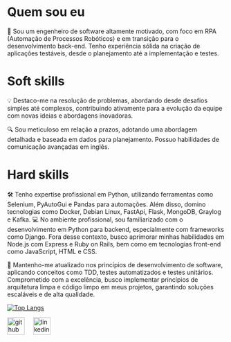 # Quem sou eu
🚀 Sou um engenheiro de software altamente motivado, com foco em RPA (Automação de Processos Robóticos) e em transição para o desenvolvimento back-end. Tenho experiência sólida na criação de aplicações testáveis, desde o planejamento até a implementação e testes.

# Soft skills
💡 Destaco-me na resolução de problemas, abordando desde desafios simples até complexos, contribuindo ativamente para a evolução da equipe com novas ideias e abordagens inovadoras.

🔍 Sou meticuloso em relação a prazos, adotando uma abordagem detalhada e baseada em dados para planejamento. Possuo habilidades de comunicação avançadas em inglês.

# Hard skills
🛠️ Tenho expertise profissional em Python, utilizando ferramentas como Selenium, PyAutoGui e Pandas para automações. Além disso, domino tecnologias como Docker, Debian Linux, FastApi, Flask, MongoDB, Graylog e Kafka.
💻 No ambiente profissional, sou familiarizado com o desenvolvimento em Python para backend, especialmente com frameworks como Django. Fora desse contexto, busco aprimorar minhas habilidades em Node.js com Express e Ruby on Rails, bem como em tecnologias front-end como JavaScript, HTML e CSS.

🧠 Mantenho-me atualizado nos princípios de desenvolvimento de software, aplicando conceitos como TDD, testes automatizados e testes unitários. Comprometido com a excelência, busco implementar princípios de arquitetura limpa e código limpo em meus projetos, garantindo soluções escaláveis e de alta qualidade.



[![Top Langs](https://github-readme-stats.vercel.app/api/top-langs/?username=brenossa)](https://github.com/anuraghazra/github-readme-stats)

[<img src='https://cdn.jsdelivr.net/npm/simple-icons@3.0.1/icons/github.svg' alt='github' height='40'>](https://github.com/brenossa)&nbsp;&nbsp;&nbsp;&nbsp;
[<img src='https://cdn.jsdelivr.net/npm/simple-icons@3.0.1/icons/linkedin.svg' alt='linkedin' height='40'>](https://www.linkedin.com/in/brenodantasdev/)

